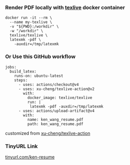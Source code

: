 ### Render PDF locally with [texlive](https://hub.docker.com/r/texlive/texlive) docker container
```
docker run -it --rm \
  --name my-texlive \
  -v "${PWD}:/workdir" \
  -w "/workdir" \
  texlive/texlive \
  latexmk -pdf \
    -auxdir=/tmp/latexmk
```
### Or Use this GitHub workflow
```
jobs:
  build_latex:
    runs-on: ubuntu-latest
    steps:
      - uses: actions/checkout@v4
      - uses: xu-cheng/texlive-action@v2
        with:
          docker_image: texlive/texlive
          run: |
           latexmk -pdf -auxdir=/tmp/latexmk
      - uses: actions/upload-artifact@v4
        with:
          name: ken_wang_resume.pdf
          path: ken_wang_resume.pdf
```
customized from [xu-cheng/texlive-action](https://github.com/xu-cheng/texlive-action)
### TinyURL Link
[tinyurl.com/ken-resume](https://tinyurl.com/ken-resume)
